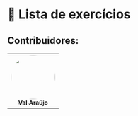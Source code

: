
# 🚀 Lista de exercícios


## Contribuidores:
<table>
  <tr>
    <td align="center">
        <a href="https://github.com/Val2021">
            <img style="border-radius: 50%;" src="https://avatars.githubusercontent.com/u/63678413?v=4" width="100px;" alt=""/>
        <br /><sub><b>Val Araújo</b></sub></a><br />
    </td>
    
